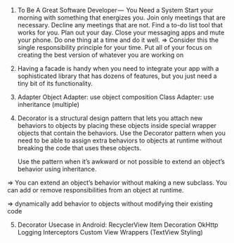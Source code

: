 1. To Be A Great Software Developer —  You Need a System
	Start your morning with something that energizes you.
	Join only meetings that are necessary. Decline any meetings that are not.
	Find a to-do list tool that works for you.
	Plan out your day.
	Close your messaging apps and mute your phone.
	Do one thing at a time and do it well.
	=> Consider this the single responsibility principle for your time. Put all of your focus on creating the best 
	version of whatever you are working on

2. Having a facade is handy when you need to integrate your app with a sophisticated library that has dozens of features, 
	but you just need a tiny bit of its functionality.

3. Adapter
	Object Adapter: use object composition
	Class Adapter: use inheritance (multiple)

4. Decorator is a structural design pattern that lets you attach new behaviors to objects by placing these objects inside 
	special wrapper objects that contain the behaviors.
	Use the Decorator pattern when you need to be able to assign extra behaviors to objects at runtime without breaking 
	the code that uses these objects.
	
	Use the pattern when it’s awkward or not possible to extend an object’s behavior using inheritance.

=> You can extend an object’s behavior without making a new subclass.
 You can add or remove responsibilities from an object at runtime.

=> dynamically add behavior to objects without modifying their existing code

5. Decorator Usecase in Android:
	RecyclerView Item Decoration
	OkHttp Logging Interceptors
	Custom View Wrappers (TextView Styling)